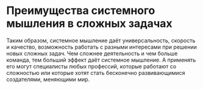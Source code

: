 # Преимущества системного мышления в сложных задачах

Таким образом, системное мышление даёт универсальность, скорость и качество, возможность работать с разными интересами при решении новых сложных задач. Чем сложнее деятельность и чем больше команда, тем больший эффект даёт системное мышление. А применять его могут специалисты любых профессий, которые работают со сложностью или которые хотят стать бесконечно развивающимися создателями, меняющими мир.
